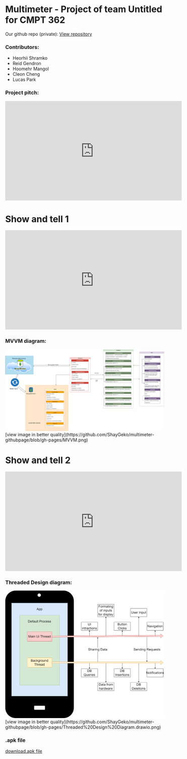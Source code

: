# Multimeter - Project of team Untitled for CMPT 362

 Our github repo (private): [View repository](https://github.com/ShayGeko/Multimeter)

### Contributors:
- Heorhii Shramko
- Reid Gendron
- Hoomehr Mangol
- Cleon Cheng
- Lucas Park


### Project pitch:
<iframe
        width="560"
        height="315"
        src="https://www.youtube.com/embed/sBuJernhIEs"
        title="Project pitch"
        frameborder="0"
        allow="accelerometer;autoplay; clipboard-write; encrypted-media; gyroscope; picture-in-picture" 
        allowfullscreen>
</iframe>

# Show and tell 1
<iframe width="560" height="315" src="https://www.youtube.com/embed/KIK-r7LPmIs" title="YouTube video player" frameborder="0" allow="accelerometer; autoplay; clipboard-write; encrypted-media; gyroscope; picture-in-picture" allowfullscreen></iframe>

### MVVM diagram:
<img src="https://github.com/ShayGeko/multimeter-githubpage/blob/gh-pages/MVVM.png?raw=true" class="img-responsive" alt="">
[view image in better quality](https://github.com/ShayGeko/multimeter-githubpage/blob/gh-pages/MVVM.png)

# Show and tell 2
<iframe width="560" height="315" src="https://www.youtube.com/embed/sUl5N5CSdTk" title="YouTube video player" frameborder="0" allow="accelerometer; autoplay; clipboard-write; encrypted-media; gyroscope; picture-in-picture" allowfullscreen></iframe>

### Threaded Design diagram:
<img src="https://github.com/ShayGeko/multimeter-githubpage/blob/gh-pages/Threaded%20Design%20Diagram.drawio.png?raw=true" class="img-responsive" alt="">
[view image in better quality](https://github.com/ShayGeko/multimeter-githubpage/blob/gh-pages/Threaded%20Design%20Diagram.drawio.png)

### .apk file
[download.apk file](https://github.com/ShayGeko/multimeter-githubpage/releases/download/show_and_tell_2_public/show_and_tell_2.apk)
